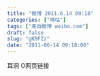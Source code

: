 ```yaml
---
title: "微博 2011.6.14 09:18"
categories: ["嘀咕"]
tags: ["来自微博 weibo.com"]
draft: false
slug: "gKBFZz"
date: "2011-06-14 09:18:00"
---
```


<p>耳洞 O网页链接 ​​​​</p>
